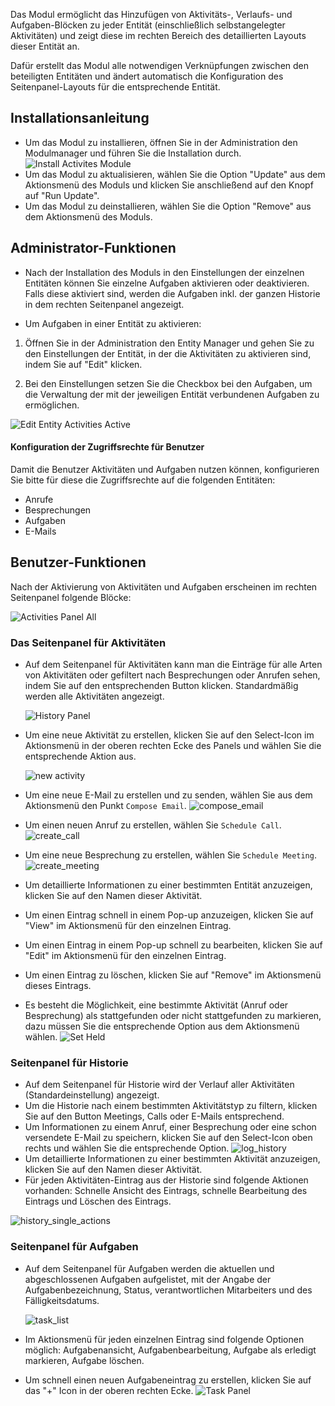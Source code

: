 Das Modul ermöglicht das Hinzufügen von Aktivitäts-, Verlaufs- und Aufgaben-Blöcken zu jeder Entität (einschließlich selbstangelegter Aktivitäten) und zeigt diese im rechten Bereich des detaillierten Layouts dieser Entität an. 

Dafür erstellt das Modul alle notwendigen Verknüpfungen zwischen den beteiligten Entitäten und ändert automatisch die Konfiguration des Seitenpanel-Layouts für die entsprechende Entität.

## Installationsanleitung

- Um das Modul zu installieren, öffnen Sie in der Administration den Modulmanager und führen Sie die Installation durch.
  ![Install Activites Module](_assets/installation.png)
- Um das Modul zu aktualisieren, wählen Sie die Option "Update" aus dem Aktionsmenü des Moduls und klicken Sie anschließend auf den Knopf auf "Run Update".
- Um das Modul zu deinstallieren, wählen Sie die Option "Remove" aus dem Aktionsmenü des Moduls.

## Administrator-Funktionen 
- Nach der Installation des Moduls in den Einstellungen der einzelnen Entitäten können Sie einzelne Aufgaben aktivieren oder deaktivieren. Falls diese aktiviert sind, werden die Aufgaben inkl. der ganzen Historie in dem rechten Seitenpanel angezeigt.

- Um Aufgaben in einer Entität zu aktivieren:

1. Öffnen Sie in der Administration den Entity Manager und gehen Sie zu den Einstellungen der Entität, in der die Aktivitäten zu aktivieren sind, indem Sie auf "Edit" klicken.

2. Bei den Einstellungen setzen Sie die Checkbox bei den Aufgaben, um die Verwaltung der mit der jeweiligen Entität verbundenen Aufgaben zu ermöglichen. 

  ![Edit Entity Activities Active](_assets/edit-entity-task.jpg)

#### Konfiguration der Zugriffsrechte für Benutzer

Damit die Benutzer Aktivitäten und Aufgaben nutzen können, konfigurieren Sie bitte für diese die Zugriffsrechte auf die folgenden Entitäten:

- Anrufe
- Besprechungen
- Aufgaben
- E-Mails

## Benutzer-Funktionen

Nach der Aktivierung von Aktivitäten und Aufgaben erscheinen im rechten Seitenpanel folgende Blöcke: 

![Activities Panel All](_assets/activities-panel-all.jpg)

### Das Seitenpanel für Aktivitäten

- Auf dem Seitenpanel für Aktivitäten kann man die Einträge für alle Arten von Aktivitäten oder gefiltert nach Besprechungen oder Anrufen sehen, indem Sie auf den entsprechenden Button klicken. Standardmäßig werden alle Aktivitäten angezeigt. 

  ![History Panel](_assets/history-panel.jpg)
  
- Um eine neue Aktivität zu erstellen, klicken Sie auf den Select-Icon im Aktionsmenü in der oberen rechten Ecke des Panels und wählen Sie die entsprechende Aktion aus. 

  ![new activity](_assets/new-activity.png)
  
- Um eine neue E-Mail zu erstellen und zu senden, wählen Sie aus dem Aktionsmenü den Punkt `Compose Email`.
  ![compose_email](_assets/compose-email.png)
- Um einen neuen Anruf zu erstellen, wählen Sie `Schedule Call`.
  ![create_call](_assets/create-call.png)
- Um eine neue Besprechung zu erstellen, wählen Sie `Schedule Meeting`.
  ![create_meeting](_assets/create-meeting.png)
- Um detaillierte Informationen zu einer bestimmten Entität anzuzeigen, klicken Sie auf den Namen dieser Aktivität. 
- Um einen Eintrag schnell in einem Pop-up anzuzeigen, klicken Sie auf "View" im Aktionsmenü für den einzelnen Eintrag.
- Um einen Eintrag in einem Pop-up schnell zu bearbeiten, klicken Sie auf "Edit" im Aktionsmenü für den einzelnen Eintrag.
- Um einen Eintrag zu löschen, klicken Sie auf "Remove" im Aktionsmenü dieses Eintrags.
- Es besteht die Möglichkeit, eine bestimmte Aktivität (Anruf oder Besprechung) als stattgefunden oder nicht stattgefunden zu markieren, dazu müssen Sie die entsprechende Option aus dem Aktionsmenü wählen. 
  ![Set Held](_assets/set-held.png)

### Seitenpanel für Historie

- Auf dem Seitenpanel für Historie wird der Verlauf aller Aktivitäten (Standardeinstellung) angezeigt. 
- Um die Historie nach einem bestimmten Aktivitätstyp zu filtern, klicken Sie auf den Button Meetings, Calls oder E-Mails entsprechend. 
- Um Informationen zu einem Anruf, einer Besprechung oder eine schon versendete E-Mail zu speichern, klicken Sie auf den Select-Icon oben rechts und wählen Sie die entsprechende Option. 
  ![log_history](_assets/log-history.png)
- Um detaillierte Informationen zu einer bestimmten Aktivität anzuzeigen, klicken Sie auf den Namen dieser Aktivität.
- Für jeden Aktivitäten-Eintrag aus der Historie sind folgende Aktionen vorhanden: Schnelle Ansicht des Eintrags, schnelle Bearbeitung des Eintrags und Löschen des Eintrags. 

![history_single_actions](_assets/history-single-actions.png)

### Seitenpanel für Aufgaben

- Auf dem Seitenpanel für Aufgaben werden die aktuellen und abgeschlossenen Aufgaben aufgelistet, mit der Angabe der Aufgabenbezeichnung, Status, verantwortlichen Mitarbeiters und des Fälligkeitsdatums.

  ![task_list](_assets/task-list.png)

- Im Aktionsmenü für jeden einzelnen Eintrag sind folgende Optionen möglich: Aufgabenansicht, Aufgabenbearbeitung, Aufgabe als erledigt markieren, Aufgabe löschen. 

- Um schnell einen neuen Aufgabeneintrag zu erstellen, klicken Sie auf das "+" Icon in der oberen rechten Ecke. 
  ![Task Panel](_assets/task-panel.jpg)
